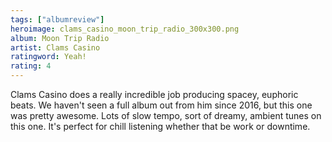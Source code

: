 ```yaml
---
tags: ["albumreview"]
heroimage: clams_casino_moon_trip_radio_300x300.png
album: Moon Trip Radio
artist: Clams Casino
ratingword: Yeah!
rating: 4
---
```


Clams Casino does a really incredible job producing spacey, euphoric beats. We
haven't seen a full album out from him since 2016, but this one was pretty
awesome. Lots of slow tempo, sort of dreamy, ambient tunes on this one. It's
perfect for chill listening whether that be work or downtime.

